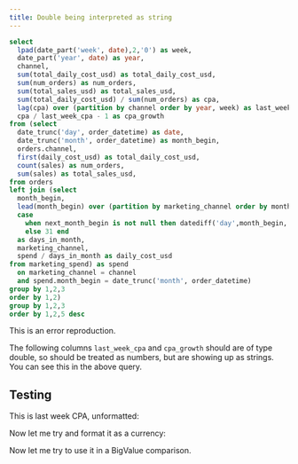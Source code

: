 ```yaml
---
title: Double being interpreted as string
---
```


```sql marketing_spend_demo
select
  lpad(date_part('week', date),2,'0') as week,
  date_part('year', date) as year,
  channel,
  sum(total_daily_cost_usd) as total_daily_cost_usd,
  sum(num_orders) as num_orders,
  sum(total_sales_usd) as total_sales_usd,
  sum(total_daily_cost_usd) / sum(num_orders) as cpa,
  lag(cpa) over (partition by channel order by year, week) as last_week_cpa,
  cpa / last_week_cpa - 1 as cpa_growth
from (select
  date_trunc('day', order_datetime) as date,
  date_trunc('month', order_datetime) as month_begin,
  orders.channel,
  first(daily_cost_usd) as total_daily_cost_usd,
  count(sales) as num_orders,
  sum(sales) as total_sales_usd,
from orders
left join (select
  month_begin,
  lead(month_begin) over (partition by marketing_channel order by month_begin) as next_month_begin,
  case 
    when next_month_begin is not null then datediff('day',month_begin, next_month_begin)
    else 31 end
  as days_in_month,
  marketing_channel,
  spend / days_in_month as daily_cost_usd
from marketing_spend) as spend
  on marketing_channel = channel 
  and spend.month_begin = date_trunc('month', order_datetime)
group by 1,2,3
order by 1,2)
group by 1,2,3
order by 1,2,5 desc
```

This is an error reproduction.

The following columns `last_week_cpa` and `cpa_growth` should are of type double, so should be treated as numbers, but are showing up as strings. You can see this in the above query.


## Testing

This is last week CPA, unformatted: **<Value data={marketing_spend_demo} column="last_week_cpa" row=10/>**

Now let me try and format it as a currency: <Value data={marketing_spend_demo} column="last_week_cpa" row=10 format=usd0 />

Now let me try to use it in a BigValue comparison.

<BigValue
  data={marketing_spend_demo}
  value=cpa
  fmt=usd2
  comparison=last_week_cpa
  comparisonFmt=usd0
/>



